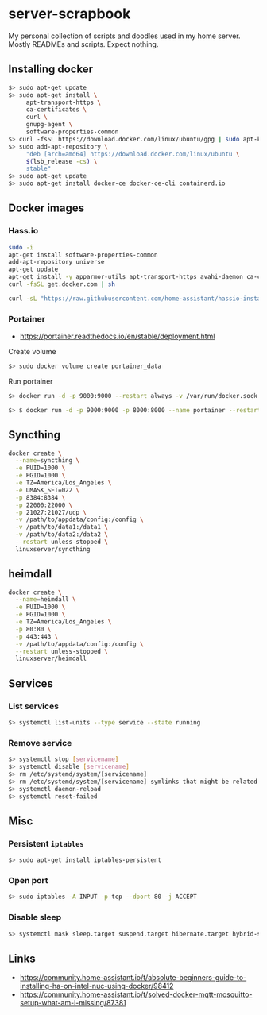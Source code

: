 # server-scrapbook

My personal collection of scripts and doodles used in my home server. Mostly READMEs and scripts. Expect nothing.

## Installing docker

```bash
$> sudo apt-get update
$> sudo apt-get install \
     apt-transport-https \
     ca-certificates \
     curl \
     gnupg-agent \
     software-properties-common
$> curl -fsSL https://download.docker.com/linux/ubuntu/gpg | sudo apt-key add -
$> sudo add-apt-repository \
     "deb [arch=amd64] https://download.docker.com/linux/ubuntu \
     $(lsb_release -cs) \
     stable"
$> sudo apt-get update
$> sudo apt-get install docker-ce docker-ce-cli containerd.io
```

## Docker images

### Hass.io

```bash
sudo -i
apt-get install software-properties-common
add-apt-repository universe
apt-get update
apt-get install -y apparmor-utils apt-transport-https avahi-daemon ca-certificates curl dbus jq network-manager socat
curl -fsSL get.docker.com | sh
```

```bash
curl -sL "https://raw.githubusercontent.com/home-assistant/hassio-installer/master/hassio_install.sh" | bash -s -- -m intel-nuc
```

### Portainer

* https://portainer.readthedocs.io/en/stable/deployment.html

Create volume

```bash
$> sudo docker volume create portainer_data
```

Run portainer

```bash
$> docker run -d -p 9000:9000 --restart always -v /var/run/docker.sock:/var/run/docker.sock -v portainer_data:/data portainer/portainer
```

```bash
$> $ docker run -d -p 9000:9000 -p 8000:8000 --name portainer --restart always -v /var/run/docker.sock:/var/run/docker.sock -v /path/on/host/data:/data portainer/portainer
```

## Syncthing


```bash
docker create \
  --name=syncthing \
  -e PUID=1000 \
  -e PGID=1000 \
  -e TZ=America/Los_Angeles \
  -e UMASK_SET=022 \
  -p 8384:8384 \
  -p 22000:22000 \
  -p 21027:21027/udp \
  -v /path/to/appdata/config:/config \
  -v /path/to/data1:/data1 \
  -v /path/to/data2:/data2 \
  --restart unless-stopped \
  linuxserver/syncthing
```

## heimdall

```bash
docker create \
  --name=heimdall \
  -e PUID=1000 \
  -e PGID=1000 \
  -e TZ=America/Los_Angeles \
  -p 80:80 \
  -p 443:443 \
  -v /path/to/appdata/config:/config \
  --restart unless-stopped \
  linuxserver/heimdall
``` 

## Services

### List services

```bash
$> systemctl list-units --type service --state running
```

### Remove service

```bash
$> systemctl stop [servicename]
$> systemctl disable [servicename]
$> rm /etc/systemd/system/[servicename]
$> rm /etc/systemd/system/[servicename] symlinks that might be related
$> systemctl daemon-reload
$> systemctl reset-failed
```

## Misc

### Persistent `iptables`

```bash
$> sudo apt-get install iptables-persistent
```

### Open port

```bash
$> sudo iptables -A INPUT -p tcp --dport 80 -j ACCEPT
```

### Disable sleep

```bash
$> systemctl mask sleep.target suspend.target hibernate.target hybrid-sleep.target
```

## Links

* https://community.home-assistant.io/t/absolute-beginners-guide-to-installing-ha-on-intel-nuc-using-docker/98412
* https://community.home-assistant.io/t/solved-docker-mqtt-mosquitto-setup-what-am-i-missing/87381
